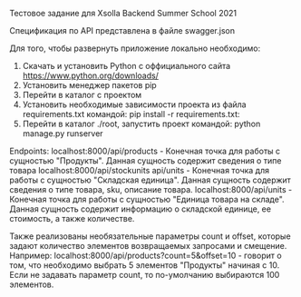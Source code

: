 Тестовое задание для Xsolla Backend Summer School 2021

Спецификация по API представлена в файле swagger.json

Для того, чтобы развернуть приложение локально необходимо:
1) Скачать и установить Python с оффициального сайта https://www.python.org/downloads/
2) Установить менеджер пакетов pip
3) Перейти в каталог с проектом
4) Установить необходимые зависимости проекта из файла requirements.txt командой: pip install -r requirements.txt:
5) Перейти в каталог ./root, запустить проект командой: python manage.py runserver

Endpoints:
localhost:8000/api/products - Конечная точка для работы с сущностью "Продукты". Данная сущность содержит сведения о типе товара
localhost:8000/api/stockunits api/units - Конечная точка для работы с сущностью "Складская единица". Данная сущность содержит сведения о типе товара, sku, описание товара.
localhost:8000/api/units - Конечная точка для работы с сущностью "Единица товара на складе". Данная сущность содержит информацию о складской единице, ее стоимость, а также количестве.


Также реализованы необязательные параметры count и offset, которые задают количество элементов возвращаемых запросами и смещение.
Например: localhost:8000/api/products?count=5&offset=10 - говорит о том, что необходимо выбрать 5 элементов "Продукты" начиная с 10.
Если не задавать параметр count, то по-умолчанию выбираются 100 элементов.
